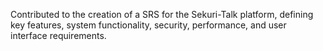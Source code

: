 Contributed to the creation of a SRS for the Sekuri-Talk platform, defining key features, system functionality, security, performance, and user interface requirements.

